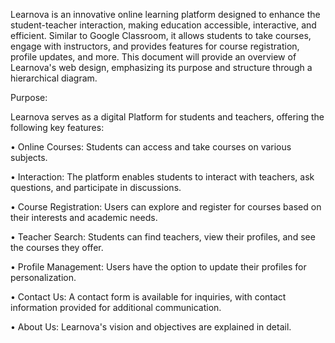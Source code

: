 Learnova is an innovative online learning platform designed to enhance the student-teacher interaction, making education accessible, interactive, and efficient. Similar to Google Classroom, it allows students to take courses, engage with instructors, and provides features for course registration, profile updates, and more. This document will provide an overview of Learnova's web design, emphasizing its purpose and structure through a hierarchical diagram.

Purpose: 

Learnova serves as a digital Platform for students and teachers, offering the following key features:

•	Online Courses: Students can access and take courses on various subjects.

•	Interaction: The platform enables students to interact with teachers, ask questions, and participate in discussions.

•	Course Registration: Users can explore and register for courses based on their interests and academic needs.

•	Teacher Search: Students can find teachers, view their profiles, and see the courses they offer.

•	Profile Management: Users have the option to update their profiles for personalization.

•	Contact Us: A contact form is available for inquiries, with contact information provided for additional communication.

•	About Us: Learnova's vision and objectives are explained in detail.

